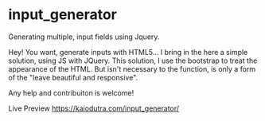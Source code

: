 # input_generator
Generating multiple, input fields using Jquery.

Hey! You want, generate inputs with HTML5... I bring in the here a simple solution, using JS with JQuery.
This solution, I use the bootstrap to treat the appearance of the HTML. But isn't necessary to the function,
is only a form of the "leave beautiful and responsive". 

Any help and contribuiton is welcome!

Live Preview
https://kaiodutra.com/input_generator/
